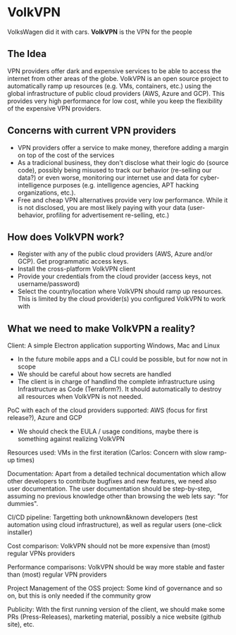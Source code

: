 # VolkVPN
VolksWagen did it with cars. **VolkVPN** is the VPN for the people

## The Idea
VPN providers offer dark and expensive services to be able to access the internet from other areas of the globe. VolkVPN is an open source project to automatically ramp up resources (e.g. VMs, containers, etc.) using the global infrastructure of public cloud providers (AWS, Azure and GCP). This provides very high performance for low cost, while you keep the flexibility of the expensive VPN providers.

## Concerns with current VPN providers
- VPN providers offer a service to make money, therefore adding a margin on top of the cost of the services
- As a tradicional business, they don't disclose what their logic do (source code), possibly being misused to track our behavior (re-selling our data?) or even worse, monitoring our internet use and data for cyber-intelligence purposes (e.g. intelligence agencies, APT hacking organizations, etc.).
- Free and cheap VPN alternatives provide very low performance. While it is not disclosed, you are most likely paying with your data (user-behavior, profiling for advertisement re-selling, etc.)

## How does VolkVPN work?
- Register with any of the public cloud providers (AWS, Azure and/or GCP). Get programmatic access keys.
- Install the cross-platform VolkVPN client
- Provide your credentials from the cloud provider (access keys, not username/password)
- Select the country/location where VolkVPN should ramp up resources. This is limited by the cloud provider(s) you configured VolkVPN to work with

## What we need to make VolkVPN a reality?
Client: A simple Electron application supporting Windows, Mac and Linux
- In the future mobile apps and a CLI could be possible, but for now not in scope
- We should be careful about how secrets are handled
- The client is in charge of handlind the complete infrastructure using Infrastructure as Code (Terraform?). It should automatically to destroy all resources when VolkVPN is not needed.

PoC with each of the cloud providers supported: AWS (focus for first release?), Azure and GCP
- We should check the EULA / usage conditions, maybe there is something against realizing VolkVPN

Resources used: VMs in the first iteration (Carlos: Concern with slow ramp-up times)

Documentation: Apart from a detailed technical documentation which allow other developers to contribute bugfixes and new features, we need also user documentation. The user documentation should be step-by-step, assuming no previous knowledge other than browsing the web lets say: "for dummies".

CI/CD pipeline: Targetting both unknown&known developers (test automation using cloud infrastructure), as well as regular users (one-click installer)

Cost comparison: VolkVPN should not be more expensive than (most) regular VPNs providers

Performance comparisons: VolkVPN should be way more stable and faster than (most) regular VPN providers

Project Management of the OSS project: Some kind of governance and so on, but this is only needed if the community grow

Publicity: With the first running version of the client, we should make some PRs (Press-Releases), marketing material, possibly a nice website (github site), etc.
